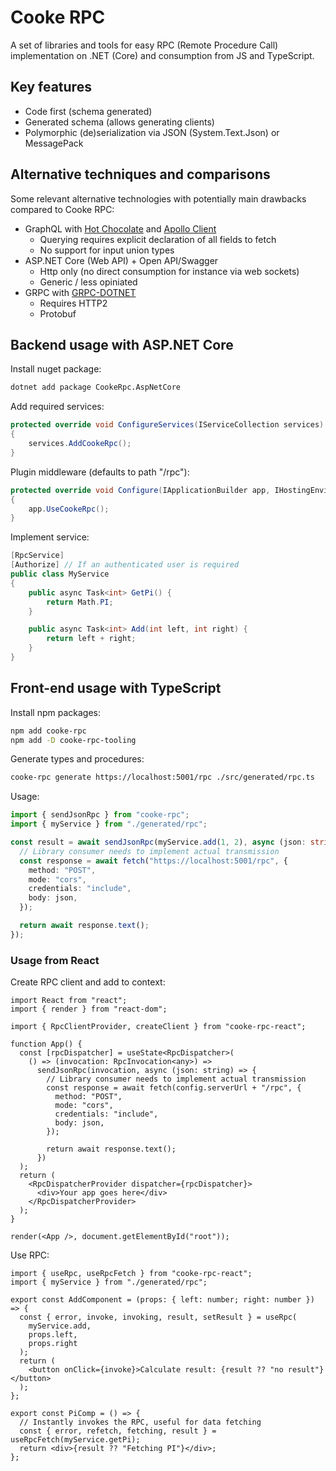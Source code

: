 # Cooke RPC

A set of libraries and tools for easy RPC (Remote Procedure Call) implementation on .NET (Core) and consumption from JS and TypeScript.

## Key features

- Code first (schema generated)
- Generated schema (allows generating clients)
- Polymorphic (de)serialization via JSON (System.Text.Json) or MessagePack

## Alternative techniques and comparisons

Some relevant alternative technologies with potentially main drawbacks compared to Cooke RPC:

- GraphQL with [Hot Chocolate](https://github.com/ChilliCream/hotchocolate) and [Apollo Client](https://github.com/apollographql/apollo-client)
  - Querying requires explicit declaration of all fields to fetch
  - No support for input union types
- ASP.NET Core (Web API) + Open API/Swagger
  - Http only (no direct consumption for instance via web sockets)
  - Generic / less opiniated
- GRPC with [GRPC-DOTNET](https://github.com/grpc/grpc-dotnet)
  - Requires HTTP2
  - Protobuf

## Backend usage with ASP.NET Core

Install nuget package:

```bash
dotnet add package CookeRpc.AspNetCore
```

Add required services:

```c#
protected override void ConfigureServices(IServiceCollection services)
{
    services.AddCookeRpc();
}
```

Plugin middleware (defaults to path "/rpc"):

```c#
protected override void Configure(IApplicationBuilder app, IHostingEnvironment env)
{
    app.UseCookeRpc();
}
```

Implement service:

```c#
[RpcService]
[Authorize] // If an authenticated user is required
public class MyService
{
    public async Task<int> GetPi() {
        return Math.PI;
    }

    public async Task<int> Add(int left, int right) {
        return left + right;
    }
}
```

## Front-end usage with TypeScript

Install npm packages:

```bash
npm add cooke-rpc
npm add -D cooke-rpc-tooling
```

Generate types and procedures:

```bash
cooke-rpc generate https://localhost:5001/rpc ./src/generated/rpc.ts
```

Usage:

```typescript
import { sendJsonRpc } from "cooke-rpc";
import { myService } from "./generated/rpc";

const result = await sendJsonRpc(myService.add(1, 2), async (json: string) => {
  // Library consumer needs to implement actual transmission
  const response = await fetch("https://localhost:5001/rpc", {
    method: "POST",
    mode: "cors",
    credentials: "include",
    body: json,
  });

  return await response.text();
});
```

### Usage from React

Create RPC client and add to context:

```tsx
import React from "react";
import { render } from "react-dom";

import { RpcClientProvider, createClient } from "cooke-rpc-react";

function App() {
  const [rpcDispatcher] = useState<RpcDispatcher>(
    () => (invocation: RpcInvocation<any>) =>
      sendJsonRpc(invocation, async (json: string) => {
        // Library consumer needs to implement actual transmission
        const response = await fetch(config.serverUrl + "/rpc", {
          method: "POST",
          mode: "cors",
          credentials: "include",
          body: json,
        });

        return await response.text();
      })
  );
  return (
    <RpcDispatcherProvider dispatcher={rpcDispatcher}>
      <div>Your app goes here</div>
    </RpcDispatcherProvider>
  );
}

render(<App />, document.getElementById("root"));
```

Use RPC:

```tsx
import { useRpc, useRpcFetch } from "cooke-rpc-react";
import { myService } from "./generated/rpc";

export const AddComponent = (props: { left: number; right: number }) => {
  const { error, invoke, invoking, result, setResult } = useRpc(
    myService.add,
    props.left,
    props.right
  );
  return (
    <button onClick={invoke}>Calculate result: {result ?? "no result"}</button>
  );
};

export const PiComp = () => {
  // Instantly invokes the RPC, useful for data fetching
  const { error, refetch, fetching, result } = useRpcFetch(myService.getPi);
  return <div>{result ?? "Fetching PI"}</div>;
};
```
